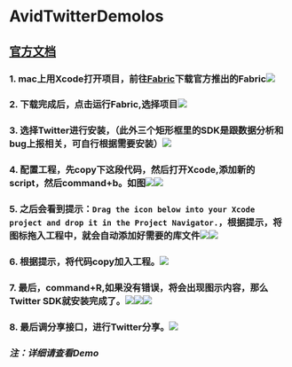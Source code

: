 # AvidTwitterDemoIos
## [官方文档](https://docs.fabric.io/apple/twitter/compose-tweets.html)
### 1. mac上用Xcode打开项目，前往[Fabric](https://fabric.io/downloads/xcode)下载官方推出的Fabric![](pictures/下载Fabric.png)
### 2. 下载完成后，点击运行Fabric,选择项目![](pictures/选择项目.png)
### 3. 选择Twitter进行安装，（此外三个矩形框里的SDK是跟数据分析和bug上报相关，可自行根据需要安装）![](pictures/安装TwitterSDk.png)
### 4. 配置工程，先copy下这段代码，然后打开Xcode,添加新的script，然后command+b。如图![](pictures/添加新的script1.png)![](pictures/添加新的script2.png)
### 5. 之后会看到提示：`Drag the icon below into your Xcode project and drop it in the Project Navigator.`，根据提示，将图标拖入工程中，就会自动添加好需要的库文件![](pictures/添加库.png)![](pictures/添加库完毕.png)
### 6. 根据提示，将代码copy加入工程。![](pictures/添加代码.png)
### 7. 最后，command+R,如果没有错误，将会出现图示内容，那么Twitter SDK就安装完成了。![](pictures/run.png)![](pictures/安装完成.png)![](pictures/installed.png)
### 8. 最后调分享接口，进行Twitter分享。![](pictures/调分享.png)

### *注：详细请查看Demo*